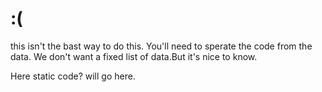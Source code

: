 # :(
this isn't the bast way to do this. You'll need to sperate the code from the data.
We don't want a fixed list of data.But it's nice to know.

Here static code? will go here.